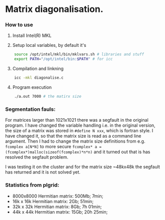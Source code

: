 # Matrix diagonalisation.

### How to use
1. Install Intel(R) MKL

2. Setup local variables, by default it's
``` bash
	source /opt/intel/mkl/bin/mklvars.sh # libraries and stuff
	export PATH="/opt/intel/bin:$PATH" # for icc
```

3. Compilation and linkning
``` bash
	icc -mkl diagonalise.c
```

4. Program execution
``` bash
	./a.out 7000 # the matirx size
```



### Segmentation fauls:

For matrices larger than 1021x1021 there was a segfault in the original program. I have changed the variable handling i.e. in the original version, the size of a matrix was stored in `#define N xxx`, which is fortran style. I have changed it, so that the matrix size is read as a command line argument. Then I had to change the matrix size definitions from e.g. `fcomplex a[N*N]` to more secure `fcomplex* a = (fcomplex*)malloc(sizeof(fcomplex)*n*n)` and it turned out that is has resolved the segfault problem.

I was testing it on the cluster and for the matrix size ~48kx48k the segfault has returned and it is not solved yet.

### Statistics from plgrid:
- 8000x8000 Hermitian matrix: 500Mb; 7min;
- 16k x 16k Hermitian matrix: 2Gb; 51min;
- 32k x 32k Hermitian matrix: 8Gb; 7h 01min;
- 44k x 44k Hermitian matrix: 15Gb; 20h 25min;
